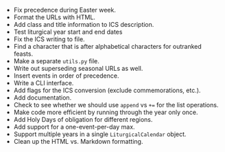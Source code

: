 * Fix precedence during Easter week.
* Format the URLs with HTML.
* Add class and title information to ICS description.
* Test liturgical year start and end dates
* Fix the ICS writing to file.
* Find a character that is after alphabetical characters for outranked feasts.
* Make a separate `utils.py` file.
* Write out superseding seasonal URLs as well.
* Insert events in order of precedence.
* Write a CLI interface.
* Add flags for the ICS conversion (exclude commemorations, etc.).
* Add documentation.
* Check to see whether we should use `append` vs `+=` for the list operations.
* Make code more efficient by running through the year only once.
* Add Holy Days of obligation for different regions.
* Add support for a one-event-per-day max.
* Support multiple years in a single `LiturgicalCalendar` object.
* Clean up the HTML vs. Markdown formatting.
